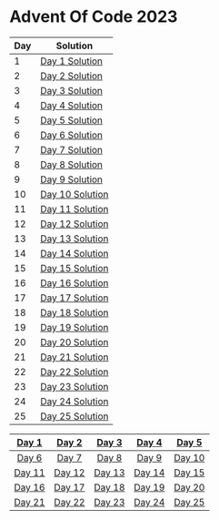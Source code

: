 # Advent Of Code 2023

| Day | Solution |
|-----|----------|
| 1   | [Day 1 Solution](https://github.com/lvainio/Advent-Of-Code-2023/tree/main/solutions/day1) |
| 2   | [Day 2 Solution](https://github.com/lvainio/Advent-Of-Code-2023/tree/main/solutions/day2) |
| 3 | [Day 3 Solution](https://github.com/lvainio/Advent-Of-Code-2023/tree/main/solutions/day3) |
| 4   | [Day 4 Solution](https://github.com/lvainio/Advent-Of-Code-2023/tree/main/solutions/day4) |
| 5   | [Day 5 Solution](https://github.com/lvainio/Advent-Of-Code-2023/tree/main/solutions/day5) |
| 6   | [Day 6 Solution](https://github.com/lvainio/Advent-Of-Code-2023/tree/main/solutions/day6) |
| 7   | [Day 7 Solution](https://github.com/lvainio/Advent-Of-Code-2023/tree/main/solutions/day7) |
| 8   | [Day 8 Solution](https://github.com/lvainio/Advent-Of-Code-2023/tree/main/solutions/day8) |
| 9   | [Day 9 Solution](https://github.com/lvainio/Advent-Of-Code-2023/tree/main/solutions/day9) |
| 10  | [Day 10 Solution](https://github.com/lvainio/Advent-Of-Code-2023/tree/main/solutions/day10) |
| 11  | [Day 11 Solution](https://github.com/lvainio/Advent-Of-Code-2023/tree/main/solutions/day11) |
| 12  | [Day 12 Solution](https://github.com/lvainio/Advent-Of-Code-2023/tree/main/solutions/day12) |
| 13  | [Day 13 Solution](https://github.com/lvainio/Advent-Of-Code-2023/tree/main/solutions/day13) |
| 14  | [Day 14 Solution](https://github.com/lvainio/Advent-Of-Code-2023/tree/main/solutions/day14) |
| 15  | [Day 15 Solution](https://github.com/lvainio/Advent-Of-Code-2023/tree/main/solutions/day15) |
| 16  | [Day 16 Solution](https://github.com/lvainio/Advent-Of-Code-2023/tree/main/solutions/day16) |
| 17  | [Day 17 Solution](https://github.com/lvainio/Advent-Of-Code-2023/tree/main/solutions/day17) |
| 18  | [Day 18 Solution](https://github.com/lvainio/Advent-Of-Code-2023/tree/main/solutions/day18) |
| 19  | [Day 19 Solution](https://github.com/lvainio/Advent-Of-Code-2023/tree/main/solutions/day19) |
| 20  | [Day 20 Solution](https://github.com/lvainio/Advent-Of-Code-2023/tree/main/solutions/day20) |
| 21  | [Day 21 Solution](https://github.com/lvainio/Advent-Of-Code-2023/tree/main/solutions/day21) |
| 22  | [Day 22 Solution](https://github.com/lvainio/Advent-Of-Code-2023/tree/main/solutions/day22) |
| 23  | [Day 23 Solution](https://github.com/lvainio/Advent-Of-Code-2023/tree/main/solutions/day23) |
| 24  | [Day 24 Solution](https://github.com/lvainio/Advent-Of-Code-2023/tree/main/solutions/day24) |
| 25  | [Day 25 Solution](https://github.com/lvainio/Advent-Of-Code-2023/tree/main/solutions/day25) |

| [Day 1]() | [Day 2]() | [Day 3]() | [Day 4]() | [Day 5]() |
|:-----:|:-----:|:-----:|:-----:|:-----:|
| [Day 6]() | [Day 7]() | [Day 8]() | [Day 9]() | [Day 10]() |
| [Day 11]() | [Day 12]() | [Day 13]() | [Day 14]() | [Day 15]() |
| [Day 16]() | [Day 17]() | [Day 18]() | [Day 19]() | [Day 20]() |
| [Day 21]() | [Day 22]() | [Day 23]() | [Day 24]() | [Day 25]() |
